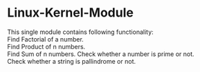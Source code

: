 # Linux-Kernel-Module  
This single module contains following functionality:  
  Find Factorial of a number.  
  Find Product of n numbers.  
  Find Sum of n numbers.
  Check whether a number is prime or not.  
  Check whether a string is pallindrome or not.  
